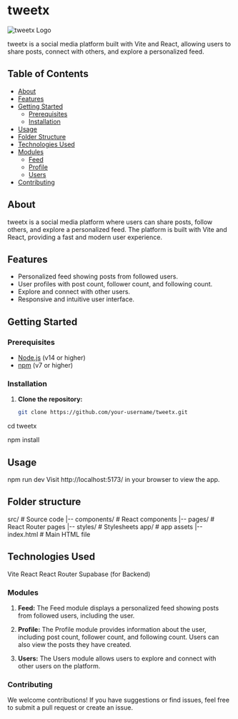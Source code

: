 # tweetx

![tweetx Logo](./public/logo.png)

tweetx is a social media platform built with Vite and React, allowing users to share posts, connect with others, and explore a personalized feed.

## Table of Contents

- [About](#about)
- [Features](#features)
- [Getting Started](#getting-started)
  - [Prerequisites](#prerequisites)
  - [Installation](#installation)
- [Usage](#usage)
- [Folder Structure](#folder-structure)
- [Technologies Used](#technologies-used)
- [Modules](#modules)
  - [Feed](#feed)
  - [Profile](#profile)
  - [Users](#users)
- [Contributing](#contributing)
 

## About

tweetx is a social media platform where users can share posts, follow others, and explore a personalized feed. The platform is built with Vite and React, providing a fast and modern user experience.

## Features

- Personalized feed showing posts from followed users.
- User profiles with post count, follower count, and following count.
- Explore and connect with other users.
- Responsive and intuitive user interface.

## Getting Started

### Prerequisites

- [Node.js](https://nodejs.org/) (v14 or higher)
- [npm](https://www.npmjs.com/) (v7 or higher)

### Installation

1. **Clone the repository:**

   ```bash
   git clone https://github.com/your-username/tweetx.git

cd tweetx

npm install


## Usage

npm run dev
Visit http://localhost:5173/ in your browser to view the app.



## Folder structure


src/                # Source code
|-- components/     # React components
|-- pages/          # React Router pages
|-- styles/         # Stylesheets
app/                # app assets
|-- index.html      # Main HTML file


## Technologies Used

Vite
React
React Router
Supabase (for Backend)

### Modules

1. **Feed:**
The Feed module displays a personalized feed showing posts from followed users, including the user.

2. **Profile:**
The Profile module provides information about the user, including post count, follower count, and following count. Users can also view the posts they have created.

3. **Users:**
The Users module allows users to explore and connect with other users on the platform.


### Contributing
We welcome contributions! If you have suggestions or find issues, feel free to submit a pull request or create an issue.